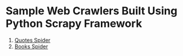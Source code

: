 # Sample Web Crawlers Built Using Python Scrapy Framework

1. [Quotes Spider](https://github.com/sbhusal123/spyder-web-crawling/tree/master/quotescrawl)
2. [Books Spider](https://github.com/sbhusal123/spyder-web-crawling/tree/master/books)
